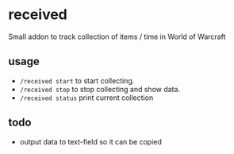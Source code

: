 # received
Small addon to track collection of items / time in World of Warcraft

## usage
* `/received start` to start collecting.
* `/received stop` to stop collecting and show data.
* `/received status` print current collection

## todo
* output data to text-field so it can be copied

